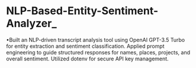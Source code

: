 # NLP-Based-Entity-Sentiment-Analyzer_
•Built an NLP-driven transcript analysis tool using OpenAI GPT-3.5 Turbo for entity extraction and sentiment classification. Applied prompt engineering to guide structured responses for names, places, projects, and overall sentiment. Utilized dotenv for secure API key management.
